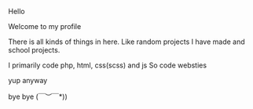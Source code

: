Hello

Welcome to my profile

There is all kinds of things in here.
Like random projects I have made and school projects.

I primarily code php, html, css(scss) and js
So code websties



yup
anyway

bye bye
\(￣︶￣*\))
